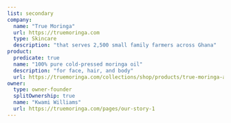 ```yaml
---
list: secondary
company:
  name: "True Moringa"
  url: https://truemoringa.com
  type: Skincare
  description: "that serves 2,500 small family farmers across Ghana"
product:
  predicate: true
  name: "100% pure cold-pressed moringa oil"
  description: "for face, hair, and body"
  url: https://truemoringa.com/collections/shop/products/true-moringa-all-purpose-body-oil
owner:
  type: owner-founder
  splitOwnership: true
  name: "Kwami Williams"
  url: https://truemoringa.com/pages/our-story-1
---
```

